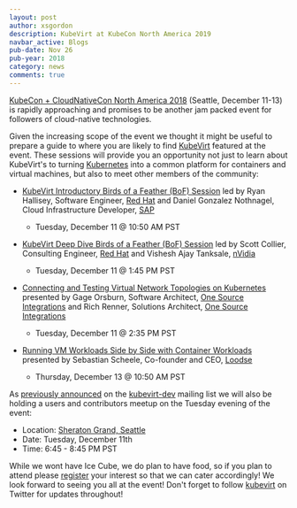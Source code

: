 ```yaml
---
layout: post
author: xsgordon
description: KubeVirt at KubeCon North America 2019
navbar_active: Blogs
pub-date: Nov 26
pub-year: 2018
category: news
comments: true
---
```


[KubeCon + CloudNativeCon North America 2018][1] (Seattle, December 11-13) is
rapidly approaching and promises to be another jam packed event for followers of
cloud-native technologies.

Given the increasing scope of the event we thought it might be useful to prepare
a guide to where you are likely to find [KubeVirt][2] featured at the event.
These sessions will provide you an opportunity not just to learn about
KubeVirt's to turning [Kubernetes][3] into a common platform for containers and
virtual machines, but also to meet other members of the community:

* [KubeVirt Introductory Birds of a Feather (BoF) Session][4] led by Ryan
  Hallisey, Software Engineer, [Red Hat][8] and Daniel Gonzalez Nothnagel, Cloud
  Infrastructure Developer, [SAP][9]
  - Tuesday, December 11 @ 10:50 AM PST

* [KubeVirt Deep Dive Birds of a Feather (BoF) Session][5] led by Scott Collier,
  Consulting Engineer, [Red Hat][8] and Vishesh Ajay Tanksale, [nVidia][10]
  - Tuesday, December 11 @ 1:45 PM PST

* [Connecting and Testing Virtual Network Topologies on Kubernetes][6] presented
  by Gage Orsburn, Software Architect, [One Source Integrations][11] and Rich
  Renner, Solutions Architect, [One Source Integrations][11]
  - Tuesday, December 11 @ 2:35 PM PST

* [Running VM Workloads Side by Side with Container Workloads][7] presented by
  Sebastian Scheele, Co-founder and CEO, [Loodse][12]
  - Thursday, December 13 @ 10:50 AM PST

As [previously announced][13] on the [kubevirt-dev][14] mailing list we will
also be holding a users and contributors meetup on the Tuesday evening of the
event:

* Location: [Sheraton Grand, Seattle][15]
* Date: Tuesday, December 11th
* Time: 6:45 - 8:45 PM PST

While we wont have Ice Cube, we do plan to have food, so if you plan to attend
please [register][16] your interest so that we can cater accordingly! We look
forward to seeing you all at the event! Don't forget to follow [kubevirt][17]
on Twitter for updates throughout!

[1]: https://events.linuxfoundation.org/events/kubecon-cloudnativecon-north-america-2018/
[2]: https://kubevirt.io
[3]: https://kubernetes.io
[4]: https://sched.co/Ixrt
[5]: https://sched.co/Ixs8
[6]: https://sched.co/GrR9
[7]: https://sched.co/GrYS
[8]: https://www.redhat.com
[9]: https://www.sap.com
[10]: https://www.nvidia.com
[11]: http://www.onesourceint.net/
[12]: https://www.loodse.com/
[13]: https://groups.google.com/forum/#!msg/kubevirt-dev/SEQ7KlWl2zU/zCkm6lOKAQAJ
[14]: https://groups.google.com/forum/#!forum/kubevirt-dev
[15]: https://www.marriott.com/hotels/travel/seasi-sheraton-grand-seattle/
[16]: https://www.eventbrite.com/e/kubevirt-users-and-contributors-meetup-at-kubecon-na-2018-tickets-52961333775
[17]: https://twitter.com/kubevirt
